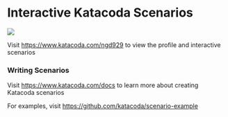 # Interactive Katacoda Scenarios

[![](http://shields.katacoda.com/katacoda/ngd929/count.svg)](https://www.katacoda.com/ngd929 "Get your profile on Katacoda.com")

Visit https://www.katacoda.com/ngd929 to view the profile and interactive scenarios

### Writing Scenarios
Visit https://www.katacoda.com/docs to learn more about creating Katacoda scenarios

For examples, visit https://github.com/katacoda/scenario-example
